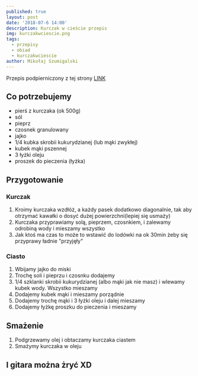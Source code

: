 ```yaml
---
published: true
layout: post
date: '2018-07-6 14:00'
description: Kurczak w cieście przepis
img: kurczakwciescie.png
tags:
  - przepisy
  - obiad
  - kurczakwciescie
author: Mikołaj Szumigalski
---
```

Przepis podpierniczony z tej strony [LINK](https://www.youtube.com/watch?v=IdxlNAReT7o&t=149s) 

## Co potrzebujemy

* pierś z kurczaka (ok 500g)
* sól
* pieprz
* czosnek granulowany
* jajko
* 1/4 kubka skrobii kukurydzianej (lub mąki zwykłej)
* kubek mąki pszennej
* 3 łyżki oleju
* proszek do pieczenia (łyżka)

## Przygotowanie

### Kurczak 

1. Kroimy kurczaka wzdłóż, a każdy pasek dodatkowo diagonalnie, tak aby otrzymać kawałki o dosyć dużej powierzchni(lepiej się usmaży)
2. Kurczaka przyprawiamy solą, pieprzem, czosnkiem, i zalewamy odrobiną wody i mieszamy wszystko
3. Jak ktoś ma czas to może to wstawić do lodówki na ok 30min żeby się przyprawy ładnie "przyjęły"

### Ciasto

1. Wbijamy jajko do miski
2. Trochę soli i pieprzu i czosnku dodajemy
3. 1/4 szklanki skrobii kukurydzianej (albo mąki jak nie masz) i wlewamy kubek wody. Wszystko mieszamy
4. Dodajemy kubek mąki i mieszamy porządnie
5. Dodajemy trochę mąki i 3 łyżki oleju i dalej mieszamy
6. Dodajemy łyżkę proszku do pieczenia i mieszamy

## Smażenie

1. Podgrzewamy olej i obtaczamy kurczaka ciastem
2. Smażymy kurczaka w oleju

## I gitara można żryć XD
